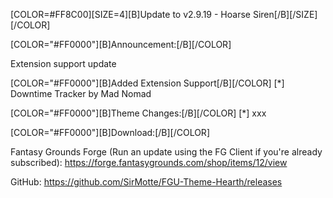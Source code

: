 [COLOR=#FF8C00][SIZE=4][B]Update to v2.9.19 - Hoarse Siren[/B][/SIZE][/COLOR]


[COLOR="#FF0000"][B]Announcement:[/B][/COLOR]

Extension support update

[COLOR="#FF0000"][B]Added Extension Support[/B][/COLOR]
[*] Downtime Tracker by Mad Nomad

[COLOR="#FF0000"][B]Theme Changes:[/B][/COLOR]
[*] xxx

[COLOR="#FF0000"][B]Download:[/B][/COLOR]

Fantasy Grounds Forge
(Run an update using the FG Client if you're already subscribed):
https://forge.fantasygrounds.com/shop/items/12/view

GitHub:
https://github.com/SirMotte/FGU-Theme-Hearth/releases

